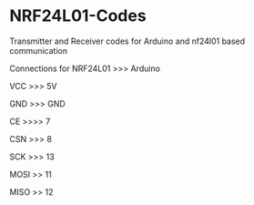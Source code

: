 # NRF24L01-Codes
Transmitter and Receiver codes for Arduino and nf24l01 based communication

Connections for NRF24L01 >>> Arduino 
 
 VCC >>> 5V
 
 GND >>> GND
 
 CE >>>> 7
 
 CSN >>> 8
 
 SCK >>> 13
 
 MOSI >> 11
 
 MISO >> 12
